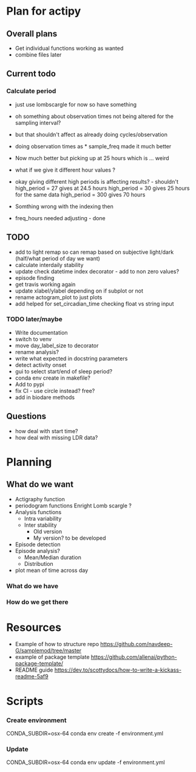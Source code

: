 # Plan for actipy

## Overall plans
- Get individual functions working as wanted
- combine files later 

## Current todo 

### Calculate period 
- just use lombscargle for now so have something 

- oh something about observation times not being altered for the sampling
  interval? 
- but that shouldn't affect as already doing cycles/observation 
- doing observation times as * sample_freq made it much better 
- Now much better but picking up at 25 hours which is ... weird 

- what if we give it different hour values ?
- okay giving different high periods is affecting results? - shouldn't
high_period = 27 gives at 24.5 hours 
high_period = 30 gives 25 hours for the same data
high_period = 300 gives 70 hours 
- Somthing wrong with the indexing then 
- freq_hours needed adjusting - done 

## TODO
- add to light remap so can remap based on subjective light/dark (half/what
period of day we want) 
- calculate interdaily stability
- update check datetime index decorator - add to non zero values?
- episode finding 
- get travis working again
- update xlabel/ylabel depending on if subplot or not
- rename actogram_plot to just plots 
- add helped for set_circadian_time checking float vs string input 

### TODO later/maybe
- Write documentation
- switch to venv 
- move day_label_size to decorator 
- rename analysis? 
- write what expected in docstring parameters 
- detect activity onset 
- gui to select start/end of sleep period? 
- conda env create in makefile?
- Add to pypi
- fix CI - use circle instead? free? 
- add in biodare methods 

## Questions
- how deal with start time? 
- how deal with missing LDR data? 



# Planning 
## What do we want 

- Actigraphy function
- periodogram functions
    Enright
    Lomb scargle
    ?
- Analysis functions
    - Intra variability
    - Inter stability
        - Old version
        - My version? to be developed 
- Episode detection
- Episode analysis?
    - Mean/Median duration
    - Distribution
- plot mean of time across day


### What do we have
 



### How do we get there


# Resources 

- Example of how to structure repo 
https://github.com/navdeep-G/samplemod/tree/master 
- example of package template
https://github.com/allenai/python-package-template/
- README guide
https://dev.to/scottydocs/how-to-write-a-kickass-readme-5af9

# Scripts 
### Create environment
CONDA_SUBDIR=osx-64 conda env create -f environment.yml

### Update 
CONDA_SUBDIR=osx-64 conda env update -f environment.yml
